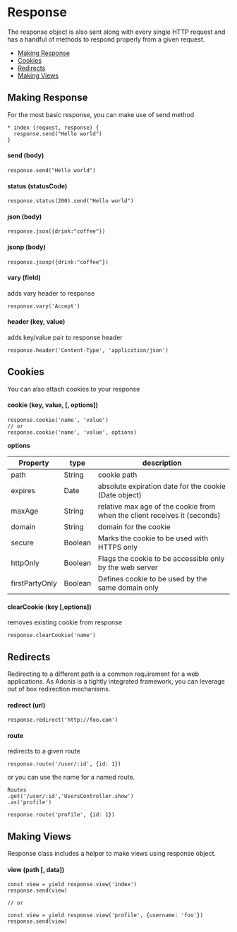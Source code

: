 # Response

The response object is also sent along with every single HTTP request and has a handful of methods to respond properly from a given request.

- [Making Response](#making-response)
- [Cookies](#cookies)
- [Redirects](#redirects)
- [Making Views](#making-views)

## Making Response

For the most basic response, you can make use of send method

```javascript,line-numbers
* index (request, response) {
  response.send("Hello world")
}
```

#### send (body)
```javascript,line-numbers
response.send("Hello world")
```

#### status (statusCode)
```javascript,line-numbers
response.status(200).send("Hello world")
```

#### json (body)
```javascript,line-numbers
response.json({drink:"coffee"})
```

#### jsonp (body)
```javascript,line-numbers
response.jsonp({drink:"coffee"})
```

#### vary (field)
adds vary header to response

```javascript,line-numbers
response.vary('Accept')
```

#### header (key, value)
adds key/value pair to response header

```javascript,line-numbers
response.header('Content-Type', 'application/json')
```

## Cookies 

You can also attach cookies to your response

#### cookie (key, value, [, options])

```javascript,line-numbers
response.cookie('name', 'value')
// or
response.cookie('name', 'value', options)
```

**options**

| Property | type | description |
|-----------|-------|------------|
| path      | String | cookie path |
| expires      | Date | absolute expiration date for the cookie (Date object) |
| maxAge      | String | relative max age of the cookie from when the client receives it (seconds) |
| domain      | String | domain for the cookie |
| secure      | Boolean | Marks the cookie to be used with HTTPS only |
| httpOnly      | Boolean | Flags the cookie to be accessible only by the web server |
| firstPartyOnly | Boolean | Defines cookie to be used by the same domain only |

#### clearCookie (key [,options])
removes existing cookie from response

```javascript,line-numbers
response.clearCookie('name')
```

## Redirects 

Redirecting to a different path is a common requirement for a web applications. As Adonis is a tightly integrated framework, you can leverage out of box redirection mechanisms.

#### redirect (url)

```javascript,line-numbers
response.redirect('http://foo.com')
```
#### route
redirects to a given route

```javascript,line-numbers
response.route('/user/:id', {id: 1})
```

or you can use the name for a named route.

```javascript,line-numbers
Routes
.get('/user/:id','UsersController.show')
.as('profile')
```

```javascript,line-numbers
response.route('profile', {id: 1})
```

## Making Views

Response class includes a helper to make views using response object.

#### view (path [, data])

```javascript,line-numbers
const view = yield response.view('index')
response.send(view)

// or

const view = yield response.view('profile', {username: 'foo'})
response.send(view)
```
